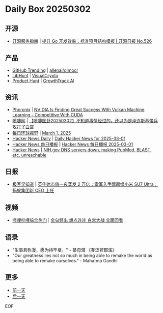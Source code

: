# Daily Box 20250302

## 开源
- [开源服务指南](https://osguider.com/blog/) | [提升 Go 开发效率：标准项目结构模板 | 开源日报 No.526](https://osguider.com/blog/post/daily/daily-526/)

## 产品
- [GitHub Trending](https://github.com/trending?since=daily) | [allenai/olmocr](https://github.com/allenai/olmocr)
- [LibHunt](https://www.libhunt.com/) | [VisualCrypto](https://www.libhunt.com/r/VisualCrypto)
- [Product Hunt](https://www.producthunt.com) | [GrowthTrack AI](https://www.producthunt.com/posts/growthtrack-ai)

## 资讯
- [Phoronix](https://www.phoronix.com/) | [NVIDIA Is Finding Great Success With Vulkan Machine Learning - Competitive With CUDA](https://www.phoronix.com/news/NVIDIA-Vulkan-AI-ML-Success)
- [喷嚏网](http://www.dapenti.com/blog/blog.asp?subjectid=70&name=xilei) | [【喷嚏图卦20250302】不知道事情经过的，还以为是泽连斯基带兵攻打了白宫](http://www.dapenti.com/blog/more.asp?name=xilei&id=184531)
- [每日环球视野](https://idai.ly/) | [March 1, 2025](http://m.idai.ly/se/a193iG?1740758400)
- [Hacker News Daily](https://www.daemonology.net/hn-daily/) | [Daily Hacker News for 2025-03-01](https://www.daemonology.net/hn-daily/2025-03-01.html)
- [Hacker News 每日播报](https://hacker-news.agi.li/) | [Hacker News 每日播报 2025-03-01](https://hacker-news.agi.li/post/2025-03-01)
- [Hacker News](https://news.ycombinator.com/front) | [NIH.gov DNS servers down, making PubMed, BLAST, etc. unreachable](https://news.ycombinator.com/item?id=43229201)

## 日报
- [极客早知道](https://www.geekpark.net/column/74) | [英伟达市值一夜蒸发 2 万亿；雷军入手鹦鹉绿小米 SU7 Ultra；蚂蚁集团新 CEO 上任 ](https://www.geekpark.net/news/346451)

## 视频
- [哔哩哔哩综合热门](https://www.bilibili.com/v/popular/all/) | [金句频出 爆点连连 白宫大战 全面回看](https://b23.tv/BV1279hYgEm1)

## 语录
- "生事且弥漫，愿为持竿叟。" - 綦毋潜 《春泛若耶溪》
- "Our greatness lies not so much in being able to remake the world as being able to remake ourselves." - Mahatma Gandhi

## 更多
- [前一天](daily-box-20250301.md)
- [后一天](daily-box-20250303.md)

EOF